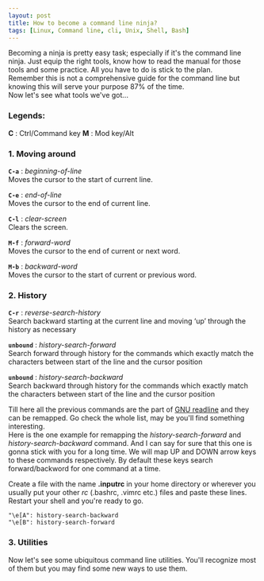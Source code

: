 ```yaml
---
layout: post
title: How to become a command line ninja?
tags: [Linux, Command line, cli, Unix, Shell, Bash]
---
```


Becoming a ninja is pretty easy task; especially if it's the command line ninja. Just equip the right tools, know how to read the manual for those tools and some practice. All you have to do is stick to the plan.  
Remember this is not a comprehensive guide for the command line but knowing this will serve your purpose 87% of the time.  
Now let's see what tools we've got...

### __Legends__:
__C__ : Ctrl/Command key
__M__ : Mod key/Alt

### 1. __Moving around__
__`C-a`__ : _beginning-of-line_  
Moves the cursor to the start of current line.

__`C-e`__ : _end-of-line_  
Moves the cursor to the end of current line.

__`C-l`__ : _clear-screen_  
Clears the screen.

__`M-f`__ : _forward-word_  
Moves the cursor to the end of current or next word.

__`M-b`__ : _backward-word_  
Moves the cursor to the start of current or previous word.

### 2. __History__
__`C-r`__ : _reverse-search-history_  
Search backward starting at the current line and moving ‘up’ through the history as necessary

__`unbound`__ : _history-search-forward_  
Search forward through history for the commands which exactly match the characters between start of the line and the cursor position

__`unbound`__ : _history-search-backward_  
Search backward through history for the commands which exactly match the characters between start of the line and the cursor position

Till here all the previous commands are the part of [GNU readline](gnu-readline) and they can be remapped. Go check the whole list, may be you'll find something interesting.  
Here is the one example for remapping the _history-search-forward_ and _history-search-backward_ command. And I can say for sure that this 
one is gonna stick with you for a long time. We will map UP and DOWN arrow keys to these commands respectively. By default these keys search forward/backword for one command at a time.

Create a file with the name __.inputrc__ in your home directory or wherever you usually put your other _rc_ (.bashrc, .vimrc etc.) files
and paste these lines. Restart your shell and you're ready to go.

```
"\e[A": history-search-backward
"\e[B": history-search-forward
```

### 3. __Utilities__
Now let's see some ubiquitous command line utilities. You'll recognize most of them but you may find some new ways to use them.


[gnu-readline]: https://www.gnu.org/software/bash/manual/html_node/Bindable-Readline-Commands.html
